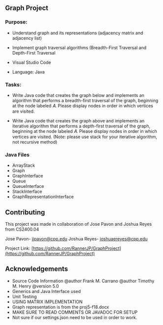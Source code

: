 <!-- Graph Project -->
## Graph Project
### Purpose:

* Understand graph and its representations (adjacency matrix and adjacency list)
* Implement graph traversal algorithms (Breadth-First Traversal and Depth-First Traversal

* Visual Studio Code
* Language: Java

### Tasks:

* Write Java code that creates the graph below and implements an algorithm that performs a breadth-first traversal of the graph, beginning at the node labeled 𝐴. Please display nodes in order in which vertices are visited.

* Write Java code that creates the graph above and implements an iterative algorithm that performs a depth-first traversal of the graph, beginning at the node labeled 𝐴. Please display nodes in order in which vertices are visited. (Note: please use stack for your iterative algorithm, not recursive method)


### Java Files 

* ArrayStack
* Graph
* GraphInterface
* Queue
* QueueInterface
* StackInterface
* GraphRepresentationInterface

<!-- CONTRIBUTING -->
## Contributing
This project was made in collaboration of Jose Pavon and Joshua Reyes from CS2400.04


<!-- CONTACT -->
Jose Pavon- jjpavon@cpp.edu
Joshua Reyes- joshuaereyes@cpp.edu

Project Link: [https://github.com/RannerJP/GraphProject](https://github.com/RannerJP/GraphProject)

<!-- ACKNOWLEDGEMENTS -->
## Acknowledgements

* Source Code Information
  @author Frank M. Carrano
  @author Timothy M. Henry
  @version 5.0
* Generics and Java Interface used
* Unit Testing
* USING MATRIX IMPLEMENTATION
* Graph representation is from the proj5-f18.docx
* MAKE SURE TO READ COMMENTS OR JAVADOC FOR SETUP
* Not sure if our settings.json need to be used in order to work. 
